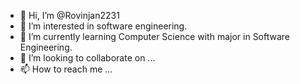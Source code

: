 - 👋 Hi, I’m @Rovinjan2231
- 👀 I’m interested in software engineering.
- 🌱 I’m currently learning Computer Science with major in Software Engineering.
- 💞️ I’m looking to collaborate on ...
- 📫 How to reach me ...

<!---
Rovinjan2231/Rovinjan2231 is a ✨ special ✨ repository because its `README.md` (this file) appears on your GitHub profile.
You can click the Preview link to take a look at your changes.
--->
